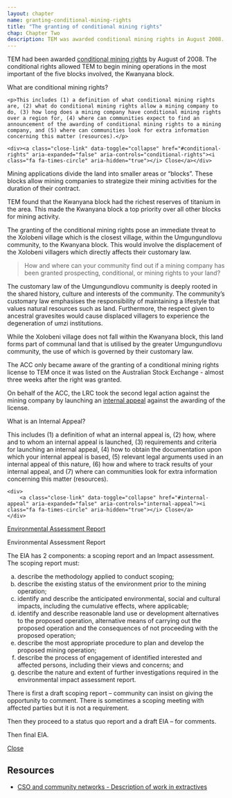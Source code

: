 ```yaml
---
layout: chapter
name: granting-conditional-mining-rights
title: "The granting of conditional mining rights"
chap: Chapter Two
description: TEM was awarded conditional mining rights in August 2008. It allowed them to begin mining operations in the most important of the five blocks involved, the Kwanyana block.
---
```

TEM had been awarded <a class="info-link" data-toggle="collapse" href="#conditional-rights" aria-expanded="false" aria-controls="conditional-rights"><i class="fa fa-info-circle" aria-hidden="true"></i> conditional mining rights</a> by August of 2008. The conditional rights allowed TEM to begin mining operations in the most important of the five blocks involved, the Kwanyana block.

<div class="edu-segment collapse" id="conditional-rights">
	<div class="edu-title">What are conditional mining rights?</div>

	<p>This includes (1) a definition of what conditional mining rights are, (2) what do conditional mining rights allow a mining company to do, (3) how long does a mining company have conditional mining rights over a region for, (4) where can communities expect to find an announcement of the awarding of conditional mining rights to a mining company, and (5) where can communities look for extra information concerning this matter (resources).</p>

	<div><a class="close-link" data-toggle="collapse" href="#conditional-rights" aria-expanded="false" aria-controls="conditional-rights"><i class="fa fa-times-circle" aria-hidden="true"></i> Close</a></div>
</div>

Mining applications divide the land into smaller areas or “blocks”. These blocks allow mining companies to strategize their mining activities for the duration of their contract.

TEM found that the Kwanyana block had the richest reserves of titanium in the area. This made the Kwanyana block a top priority over all other blocks for mining activity.

The granting of the conditional mining rights pose an immediate threat to the Xolobeni village which is the closest village, within the Umgungundlovu community, to the Kwanyana block. This would involve the displacement of the Xolobeni villagers which directly affects their customary law.

> How and where can your community find out if a mining company has been granted prospecting, conditional, or mining rights to your land?

The customary law of the Umgungundlovu community is deeply rooted in the shared history, culture and interests of the community. The community’s customary law emphasises the responsibility of maintaining a lifestyle that values natural resources such as land. Furthermore, the respect given to ancestral gravesites would cause displaced villagers to experience the degeneration of umzi institutions.

While the Xolobeni village does not fall within the Kwanyana block, this land forms part of communal land that is utilised by the greater Umgungundlovu community, the use of which is governed by their customary law.

The ACC only became aware of the granting of a conditional mining rights license to TEM once it was listed on the Australian Stock Exchange - almost three weeks after the right was granted.

On behalf of the ACC, the LRC took the second legal action against the mining company by launching an  <a class="info-link" data-toggle="collapse" href="#internal-appeal" aria-expanded="false" aria-controls="internal-appeal"><i class="fa fa-info-circle" aria-hidden="true"></i> internal appeal</a> against the awarding of the license.

<div class="edu-segment collapse" id="internal-appeal">
	<div class="edu-title">What is an Internal Appeal?</div>
	<p>This includes (1) a definition of what an internal appeal is, (2) how, where and to whom an internal appeal is launched, (3) requirements and criteria for launching an internal appeal, (4) how to obtain the documentation upon which your internal appeal is based, (5) relevant legal arguments used in an internal appeal of this nature, (6) how and where to track results of your internal appeal, and (7) where can communities look for extra information concerning this matter (resources).</p>

	<div>
		<a class="close-link" data-toggle="collapse" href="#internal-appeal" aria-expanded="false" aria-controls="internal-appeal"><i class="fa fa-times-circle" aria-hidden="true"></i> Close</a>
	</div>

</div>


<a class="info-link" data-toggle="collapse" href="#eia" aria-expanded="false" aria-controls="eia"><i class="fa fa-info-circle" aria-hidden="true"></i> Environmental Assessment Report</a>

<div class="edu-segment collapse" id="eia">
	<div class="edu-title">Environmental Assessment Report</div>
	<p>The EIA has 2 components: a scoping report and an Impact assessment. The scoping report must:</p>
	<ol type="a">
		<li>describe the methodology applied to conduct scoping;</li>
		<li>describe the existing status of the environment prior to the mining operation;</li>
		<li>identify and describe the anticipated environmental, social and cultural impacts, including the cumulative effects, where applicable;</li>
		<li>identify and describe reasonable land use or development alternatives to the proposed operation, alternative means of carrying out the proposed operation and the consequences of not proceeding with the proposed operation;</li>
		<li>describe the most appropriate procedure to plan and develop the proposed mining operation;</li>
		<li>describe the process of engagement of identified interested and affected persons, including their views and concerns; and</li>
		<li>describe the nature and extent of further investigations required in the environmental impact assessment report.</li>
	</ol>
	<p>There is first a draft scoping report – community can insist on giving the opportunity to comment. There is sometimes a scoping meeting with affected parties but it is not a requirement.</p>
	<p>Then they proceed to a status quo report and a draft EIA – for comments.</p>
	<p>Then final EIA.</p>
	<div>
		<a class="close-link" data-toggle="collapse" href="#eia" aria-expanded="false" aria-controls="eia"><i class="fa fa-times-circle" aria-hidden="true"></i> Close</a>
	</div>
</div>

## Resources
- [CSO and community networks - Description of work in extractives](/resources/CSOs-community-networks.pdf)
